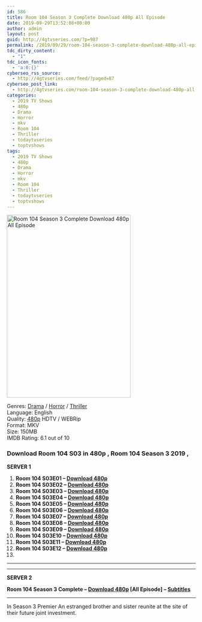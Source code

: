 ```yaml
---
id: 586
title: Room 104 Season 3 Complete Download 480p All Episode
date: 2019-09-29T13:52:08+00:00
author: admin
layout: post
guid: http://4gtvseries.com/?p=987
permalink: /2019/09/29/room-104-season-3-complete-download-480p-all-episode-3/
tdc_dirty_content:
  - "1"
tdc_icon_fonts:
  - 'a:0:{}'
cyberseo_rss_source:
  - http://4gtvseries.com/feed/?paged=87
cyberseo_post_link:
  - http://4gtvseries.com/room-104-season-3-complete-download-480p-all-episode/
categories:
  - 2019 TV Shows
  - 480p
  - Drama
  - Horror
  - mkv
  - Room 104
  - Thriller
  - todaytvseries
  - toptvshows
tags:
  - 2019 TV Shows
  - 480p
  - Drama
  - Horror
  - mkv
  - Room 104
  - Thriller
  - todaytvseries
  - toptvshows
---
```

<img loading="lazy" class="aligncenter" src="https://4.bp.blogspot.com/-Ukfo0ttuSVU/XZC21b1ArII/AAAAAAAAAGA/37delwmMsMQ2w2sa9Gye1_QzZWcqWdSrwCK4BGAYYCw/s1600/Room%2B104%2BSeason%2B3.jpg" alt="Room 104 Season 3 Complete Download 480p All Episode" width="330" height="488" />

Genres: <a href="http://4gtvseries.com/tag/drama/" data-wpel-link="internal">Drama</a>&nbsp;/&nbsp;<a href="http://4gtvseries.com/tag/horror/" data-wpel-link="internal">Horror</a> / <a href="http://4gtvseries.com/tag/thriller/" data-wpel-link="internal">Thriller</a>  
Language: English  
Quality:&nbsp;<a href="http://4gtvseries.com/tag/480p/" data-wpel-link="internal">480p</a> HDTV / WEBRip  
Format: MKV  
Size: 150MB  
IMDB Rating: 6.1 out of 10

### **Download Room 104 S03 in 480p , Room 104 Season 3 2019 ,&nbsp;**

<span><strong>SERVER 1</strong></span>

  1. **Room 104 S03E01 – <a href="http://slink.dl480p.xyz/CzYhawQl" data-wpel-link="external" target="_blank" rel="nofollow external noopener noreferrer" class="wpel-icon-left"><i class="wpel-icon fa fa-download" aria-hidden="true"></i>Download 480p</a>**
  2. **Room 104 S03E02 – <a href="http://slink.dl480p.xyz/UvhSj" data-wpel-link="external" target="_blank" rel="nofollow external noopener noreferrer" class="wpel-icon-left"><i class="wpel-icon fa fa-download" aria-hidden="true"></i>Download 480p</a>**
  3. **Room 104 S03E03 – <a href="http://slink.dl480p.xyz/bcFKJWi" data-wpel-link="external" target="_blank" rel="nofollow external noopener noreferrer" class="wpel-icon-left"><i class="wpel-icon fa fa-download" aria-hidden="true"></i>Download 480p</a>**
  4. **Room 104 S03E04 – <a href="http://slink.dl480p.xyz/i7uH" data-wpel-link="external" target="_blank" rel="nofollow external noopener noreferrer" class="wpel-icon-left"><i class="wpel-icon fa fa-download" aria-hidden="true"></i>Download 480p</a>**
  5. **Room 104 S03E05 – <a href="http://slink.dl480p.xyz/3XY14B" data-wpel-link="external" target="_blank" rel="nofollow external noopener noreferrer" class="wpel-icon-left"><i class="wpel-icon fa fa-download" aria-hidden="true"></i>Download 480p</a>**
  6. **Room 104 S03E06 – <a href="http://slink.dl480p.xyz/nGODvj" data-wpel-link="external" target="_blank" rel="nofollow external noopener noreferrer" class="wpel-icon-left"><i class="wpel-icon fa fa-download" aria-hidden="true"></i>Download 480p</a>**
  7. **Room 104 S03E07 – <a href="http://slink.dl480p.xyz/ldyQ" data-wpel-link="external" target="_blank" rel="nofollow external noopener noreferrer" class="wpel-icon-left"><i class="wpel-icon fa fa-download" aria-hidden="true"></i>Download 480p</a>**
  8. **Room 104 S03E08 – <a href="http://slink.dl480p.xyz/0V3k" data-wpel-link="external" target="_blank" rel="nofollow external noopener noreferrer" class="wpel-icon-left"><i class="wpel-icon fa fa-download" aria-hidden="true"></i>Download 480p</a>**
  9. **Room 104 S03E09 – <a href="http://slink.dl480p.xyz/j8CHfFK" data-wpel-link="external" target="_blank" rel="nofollow external noopener noreferrer" class="wpel-icon-left"><i class="wpel-icon fa fa-download" aria-hidden="true"></i>Download 480p</a>**
 10. **Room 104 S03E10 – <a href="http://slink.dl480p.xyz/nmh1w" data-wpel-link="external" target="_blank" rel="nofollow external noopener noreferrer" class="wpel-icon-left"><i class="wpel-icon fa fa-download" aria-hidden="true"></i>Download 480p</a>**
 11. **Room 104 S03E11 – <a href="http://slink.dl480p.xyz/kc9o" data-wpel-link="external" target="_blank" rel="nofollow external noopener noreferrer" class="wpel-icon-left"><i class="wpel-icon fa fa-download" aria-hidden="true"></i>Download 480p</a>**
 12. **Room 104 S03E12 – <a href="http://slink.dl480p.xyz/Av8gRhf" data-wpel-link="external" target="_blank" rel="nofollow external noopener noreferrer" class="wpel-icon-left"><i class="wpel-icon fa fa-download" aria-hidden="true"></i>Download 480p</a>**
 13. 

* * *

* * *

<span><strong>SERVER 2</strong></span>

**Room 104 Season 3 Complete – <a href="http://dl480p.xyz/754/" data-wpel-link="external" target="_blank" rel="nofollow external noopener noreferrer" class="wpel-icon-left"><i class="wpel-icon fa fa-download" aria-hidden="true"></i>Download 480p</a> [All Episode] – <a href="https://subscene.com/subtitles/room-104-third-season" data-wpel-link="external" target="_blank" rel="nofollow external noopener noreferrer" class="wpel-icon-left"><i class="wpel-icon fa fa-download" aria-hidden="true"></i>Subtitles</a>**

* * *

In Season 3 Premier An estranged brother and sister reunite at the site of their future joint investment.

<div align="center">
</div>